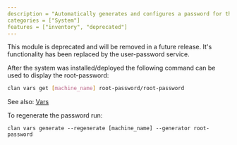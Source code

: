 ```yaml
---
description = "Automatically generates and configures a password for the root user."
categories = ["System"]
features = ["inventory", "deprecated"]
---
```


This module is deprecated and will be removed in a future release. It's functionality has been replaced by the user-password service.

After the system was installed/deployed the following command can be used to display the root-password:

```bash
clan vars get [machine_name] root-password/root-password
```

See also: [Vars](../../concepts/generators.md)

To regenerate the password run:
```
clan vars generate --regenerate [machine_name] --generator root-password
```

